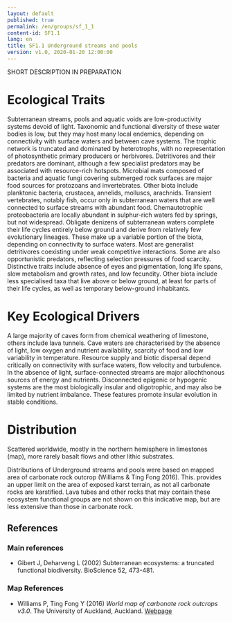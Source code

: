 ```yaml
---
layout: default
published: true
permalink: /en/groups/sf_1_1
content-id: SF1.1
lang: en
title: SF1.1 Underground streams and pools
version: v1.0, 2020-01-20 12:00:00
---
```


SHORT DESCRIPTION IN PREPARATION

# Ecological Traits
 

Subterranean streams, pools and aquatic voids are low-productivity systems devoid of light. Taxonomic and functional diversity of these water bodies is low, but they may host many local endemics, depending on connectivity with surface waters and between cave systems. The trophic network is truncated and dominated by heterotrophs, with no representation of photosynthetic primary producers or herbivores. Detritivores and their predators are dominant, although a few specialist predators may be associated with resource-rich hotspots. Microbial mats composed of bacteria and aquatic fungi covering submerged rock surfaces are major food sources for protozoans and invertebrates. Other biota include planktonic bacteria, crustacea, annelids, molluscs, arachnids. Transient vertebrates, notably fish, occur only in subterranean waters that are well connected to surface streams with abundant food. Chemautotrophic proteobacteria are locally abundant in sulphur-rich waters fed by springs, but not widespread. Obligate denizens of subterranean waters complete their life cycles entirely below ground and derive from relatively few evolutionary lineages. These make up a variable portion of the biota, depending on connectivity to surface waters. Most are generalist detritivores coexisting under weak competitive interactions. Some are also opportunistic predators, reflecting selection pressures of food scarcity. Distinctive traits include absence of eyes and pigmentation, long life spans, slow metabolism and growth rates, and low fecundity. Other biota include less specialised taxa that live above or below ground, at least  for parts of their life cycles, as well as temporary below-ground inhabitants.

 
# Key Ecological Drivers
 

A large majority of caves form from chemical weathering of limestone, others include lava tunnels. Cave waters are characterised by the absence of light, low oxygen and nutrient availability, scarcity of food and low variability in temperature. Resource supply and biotic dispersal depend critically on connectivity with surface waters, flow velocity and turbulence. In the absence of light, surface-connected streams are major allochthonous sources of energy and nutrients. Disconnected epigenic or hypogenic systems are the most biologically insular and oligotrophic, and may also be limited by nutrient imbalance. These features promote insular evolution in stable conditions.

 
# Distribution
 

Scattered worldwide, mostly in the northern hemisphere in limestones (map), more rarely basalt flows and other lithic substrates.


Distributions of Underground streams and pools were based on mapped area of carbonate rock outcrop (Williams & Ting Fong 2016). This. provides an upper limit on the area of exposed karst terrain, as not all carbonate rocks are karstified. Lava tubes and other rocks that may contain these ecosystem functional groups are not shown on this indicative map, but are less extensive than those in carbonate rock.

## References

### Main references
* Gibert J, Deharveng L (2002) Subterranean ecosystems: a truncated functional biodiversity. BioScience 52, 473-481.

### Map References
* Williams P, Ting Fong Y (2016) *World map of carbonate rock outcrops v3.0*. The University of Auckland, Auckland. [Webpage](https://www.fos.auckland.ac.nz/our_research/karst/)
